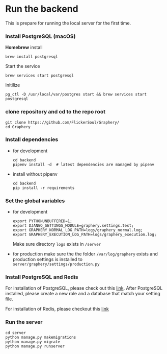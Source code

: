 # Run the backend

This is prepare for running the local server for the first time.

### Install PostgreSQL (macOS)

**Homebrew** install

```shell
brew install postgresql
```

Start the service

```shell
brew services start postgresql
```

Initilize

```shell
pg_ctl -D /usr/local/var/postgres start && brew services start postgresql
```

### clone repository and cd to the repo root

```shell
git clone https://github.com/FlickerSoul/Graphery/
cd Graphery
```

### Install dependencies

- for development

  ```shell
  cd backend
  pipenv install -d  # latest dependencies are managed by pipenv
  ```

- install without pipenv

  ```shell
  cd backend
  pip install -r requirements
  ```

### Set the global variables

- for development

  ```shell
  export PYTHONUNBUFFERED=1;
  export DJANGO_SETTINGS_MODULE=graphery.settings.test;
  export GRAPHERY_NORMAL_LOG_PATH=logs/graphery_normal.log;
  export GRAPHERY_EXECUTION_LOG_PATH=logs/graphery_execution.log;
  ```

  Make sure directory `logs` exists in `/server`

- for production
  make sure the the folder `/var/log/graphery` exists and production settings is installed to `server/graphery/settings/production.py`

### Install PostgreSQL and Redis

For installation of PostgreSQL, please check out this [link](https://www.postgresql.org/download/). After PostgreSQL installed, please create a new role and a database that match your setting file.

For installation of Redis, please checkout this [link](https://redis.io/download)

### Run the server

```shell
cd server
python manage.py makemigrations
python manage.py migrate
python manage.py runserver
```
